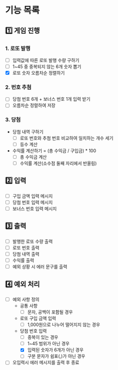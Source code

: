 # 기능 목록
## 1️⃣ 게임 진행
### 1. 로또 발행
- [ ] 입력값에 따른 로또 발행 수량 구하기 
- [ ] 1~45 중 중복되지 않는 6개 숫자 뽑기
- [X] 로또 숫자 오름차순 정렬하기

### 2. 번호 추첨
- [ ] 당첨 번호 6개 + 보너스 번호 1개 입력 받기
- [ ] 오름차순 정렬하여 저장

### 3. 당첨 
- 당첨 내역 구하기
  - [ ] 로또 번호와 추첨 번호 비교하여 일치하는 개수 세기
  - [ ] 등수 계산
- 수익률 계산하기 = (총 수익금 / 구입금) * 100
  - [ ] 총 수익금 계산
  - [ ] 수익률 계산(소수점 둘째 자리에서 반올림)

## 2️⃣ 입력
- [ ] 구입 금액 입력 메시지
- [ ] 당첨 번호 입력 메시지
- [ ] 보너스 번호 입력 메시지

## 3️⃣ 출력
- [ ] 발행한 로또 수량 출력
- [ ] 로또 번호 출력
- [ ] 당첨 내역 출력
- [ ] 수익률 출력
- [ ] 예외 상황 시 에러 문구를 출력

## 4️⃣ 예외 처리
- [ ] 예외 사항 정의
  - 공통 사항
    - [ ] 문자, 공백이 포함될 경우
  - 로또 구입 금액 입력
    - [ ] 1,000원으로 나누어 떨어지지 않는 경우
  - 당첨 번호 입력
    - [ ] 중복이 있는 경우
    - [ ] 1~45 범위가 아닌 경우
    - [x] 입력된 숫자가 6개가 아닌 경우
    - [ ] 구분 문자가 쉼표(,)가 아닌 경우
- [ ] 오입력시 에러 메시지를 출력 후 종료